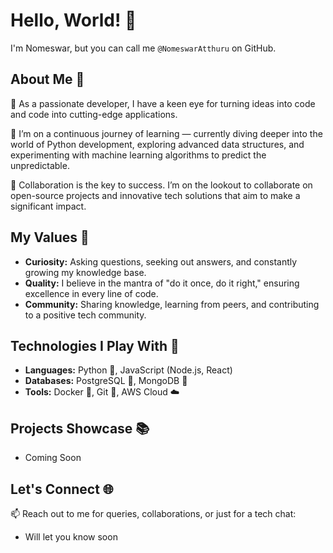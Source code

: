 # Hello, World! 👋

I'm Nomeswar, but you can call me `@NomeswarAtthuru` on GitHub.

## About Me 🚀

👀 As a passionate developer, I have a keen eye for turning ideas into code and code into cutting-edge applications.

🌱 I’m on a continuous journey of learning — currently diving deeper into the world of Python development, exploring advanced data structures, and experimenting with machine learning algorithms to predict the unpredictable.

💞️ Collaboration is the key to success. I’m on the lookout to collaborate on open-source projects and innovative tech solutions that aim to make a significant impact.

## My Values 🌟

- **Curiosity:** Asking questions, seeking out answers, and constantly growing my knowledge base.
- **Quality:** I believe in the mantra of "do it once, do it right," ensuring excellence in every line of code.
- **Community:** Sharing knowledge, learning from peers, and contributing to a positive tech community.

## Technologies I Play With 🔧

- **Languages:** Python 🐍, JavaScript (Node.js, React)
- **Databases:** PostgreSQL 🐘, MongoDB 🍃
- **Tools:** Docker 🐳, Git 🌿, AWS Cloud ☁️

## Projects Showcase 📚

- Coming Soon
## Let's Connect 🌐

📫 Reach out to me for queries, collaborations, or just for a tech chat:
- Will let you know soon


<!---
This is a dynamic canvas to express my professional journey and interests. Thank you for visiting my slice of the GitHub universe. 🌌
--->
